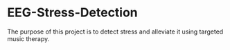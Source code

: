 # EEG-Stress-Detection
The purpose of this project is to detect stress and alleviate it using targeted music therapy.
